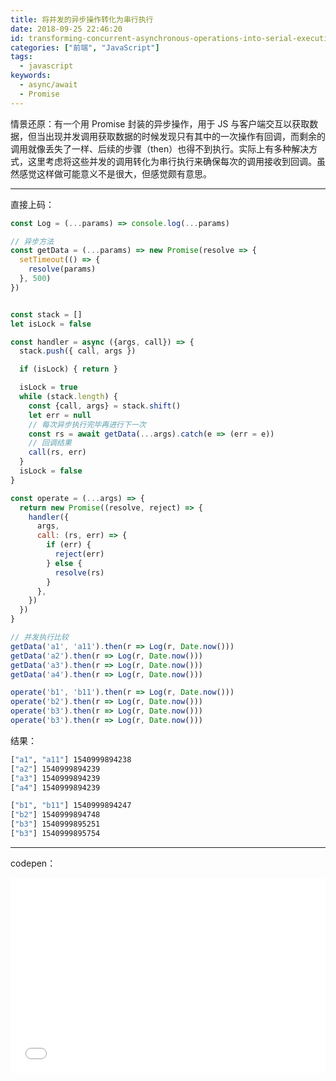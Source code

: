 ```yaml
---
title: 将并发的异步操作转化为串行执行
date: 2018-09-25 22:46:20
id: transforming-concurrent-asynchronous-operations-into-serial-execution
categories: ["前端", "JavaScript"]
tags:
  - javascript
keywords:
  - async/await
  - Promise
---
```


情景还原：有一个用 Promise 封装的异步操作，用于 JS 与客户端交互以获取数据，但当出现并发调用获取数据的时候发现只有其中的一次操作有回调，而剩余的调用就像丢失了一样、后续的步骤（then）也得不到执行。实际上有多种解决方式，这里考虑将这些并发的调用转化为串行执行来确保每次的调用接收到回调。虽然感觉这样做可能意义不是很大，但感觉颇有意思。

<!-- more -->
---
直接上码：
```js
const Log = (...params) => console.log(...params)

// 异步方法
const getData = (...params) => new Promise(resolve => {
  setTimeout(() => {
    resolve(params)
  }, 500)
})


const stack = []
let isLock = false

const handler = async ({args, call}) => {
  stack.push({ call, args })

  if (isLock) { return }

  isLock = true
  while (stack.length) {
    const {call, args} = stack.shift()
    let err = null
    // 每次异步执行完毕再进行下一次
    const rs = await getData(...args).catch(e => (err = e))
    // 回调结果
    call(rs, err)
  }
  isLock = false
}

const operate = (...args) => {
  return new Promise((resolve, reject) => {
    handler({
      args,
      call: (rs, err) => {
        if (err) {
          reject(err)
        } else {
          resolve(rs)
        }
      },
    })
  })
}

// 并发执行比较
getData('a1', 'a11').then(r => Log(r, Date.now()))
getData('a2').then(r => Log(r, Date.now()))
getData('a3').then(r => Log(r, Date.now()))
getData('a4').then(r => Log(r, Date.now()))

operate('b1', 'b11').then(r => Log(r, Date.now()))
operate('b2').then(r => Log(r, Date.now()))
operate('b3').then(r => Log(r, Date.now()))
operate('b3').then(r => Log(r, Date.now()))

```

结果：
```bash
["a1", "a11"] 1540999894238
["a2"] 1540999894239
["a3"] 1540999894239
["a4"] 1540999894239

["b1", "b11"] 1540999894247
["b2"] 1540999894748
["b3"] 1540999895251
["b3"] 1540999895754
```

---

codepen：

<iframe height='312' scrolling='no' title='transforming concurrent asynchronous operations into serial execution' src='//codepen.io/daief/embed/bmPzwe/?height=312&theme-id=dark&default-tab=js' frameborder='no' allowtransparency='true' allowfullscreen='true' style='width: 100%;'>See the Pen <a href='https://codepen.io/daief/pen/bmPzwe/'>transforming concurrent asynchronous operations into serial execution</a> by daief (<a href='https://codepen.io/daief'>@daief</a>) on <a href='https://codepen.io'>CodePen</a>.
</iframe>
